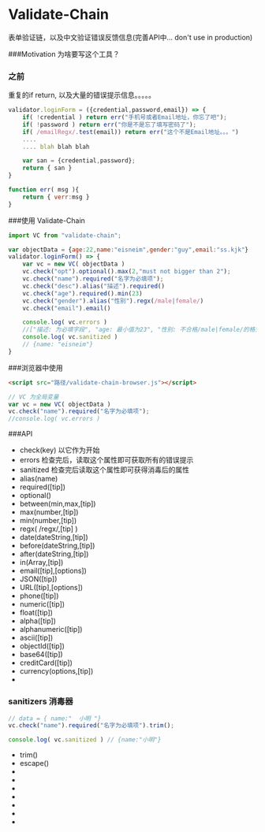 Validate-Chain
==============
表单验证链，以及中文验证错误反馈信息(完善API中... don't use in production)

###Motivation 为啥要写这个工具？


### 之前
重复的if return, 以及大量的错误提示信息。。。。。
```javascript
validator.loginForm = ({credential,password,email}) => {
	if( !credential ) return err("手机号或者Email地址，你忘了吧");
	if( !password ) return err("你是不是忘了填写密码了");
	if( /emailRegx/.test(email)) return err("这个不是Email地址。。。")
 	....
 	.... blah blah blah

	var san = {credential,password};
	return { san }
}

function err( msg ){
	return { verr:msg }
}
```
###使用 Validate-Chain
```javascript
import VC from "validate-chain";

var objectData = {age:22,name:"eisneim",gender:"guy",email:"ss.kjk"}
validator.loginForm() => {	
	var vc = new VC( objectData )
	vc.check("opt").optional().max(2,"must not bigger than 2");
	vc.check("name").required("名字为必填项");
	vc.check("desc").alias("描述").required()
	vc.check("age").required().min(23)
	vc.check("gender").alias("性别").regx(/male|female/)
	vc.check("email").email()

	console.log( vc.errors )
	//["描述: 为必填字段", "age: 最小值为23", "性别: 不合格/male|female/的格式", "ss.kjk不是常规的email"]
	console.log( vc.sanitized )
	// {name: "eisneim"}
}
```

###浏览器中使用
```html
<script src="路径/validate-chain-browser.js"></script>
```
```javascript
// VC 为全局变量
var vc = new VC( objectData )
vc.check("name").required("名字为必填项");
//console.log( vc.errors )

```
###API
 - check(key) 以它作为开始
 - errors 检查完后，读取这个属性即可获取所有的错误提示
 - sanitized 检查完后读取这个属性即可获得消毒后的属性
 - alias(name)
 - required([tip])
 - optional()
 - between(min,max,[tip])
 - max(number,[tip])
 - min(number,[tip])
 - regx( /regx/,[tip] )
 - date(dateString,[tip])
 - before(dateString,[tip])
 - after(dateString,[tip])
 - in(Array,[tip])
 - email([tip],[options])
 - JSON([tip])
 - URL([tip],[options])
 - phone([tip])
 - numeric([tip])
 - float([tip])
 - alpha([tip])
 - alphanumeric([tip])
 - ascii([tip])
 - objectId([tip])
 - base64([tip])
 - creditCard([tip])
 - currency(options,[tip])
 -


### sanitizers 消毒器
```javascript
// data = { name:"  小明 "}
vc.check("name").required("名字为必填项").trim();

console.log( vc.sanitized ) // {name:"小明"}
```

 - trim() 
 - escape() 
 - 
 - 
 - 
 - 
 - 
 - 
 - 